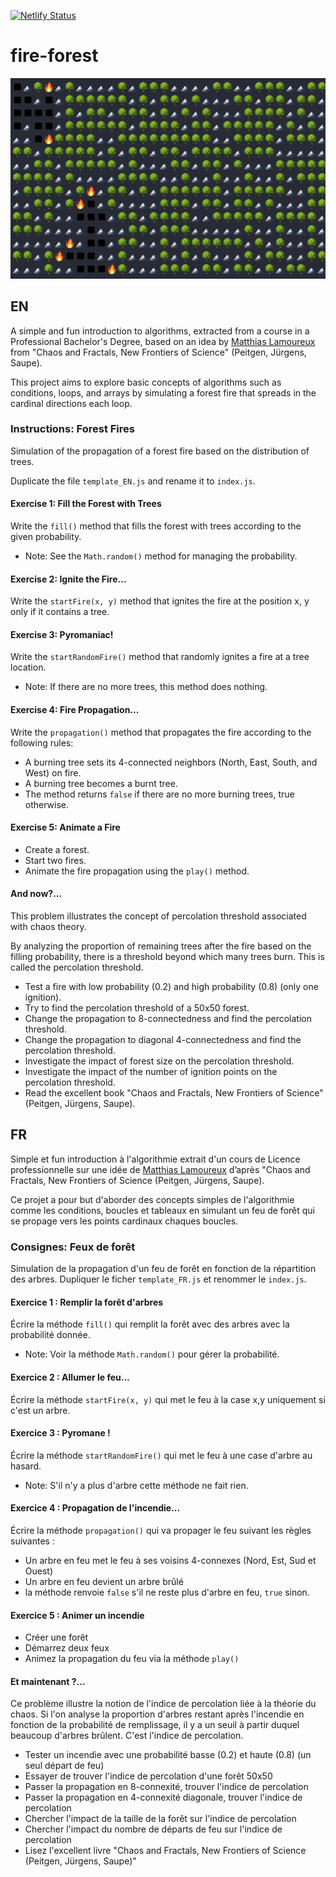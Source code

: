 [![Netlify Status](https://api.netlify.com/api/v1/badges/7fb8ca38-a337-4db0-8602-39e96a9f184d/deploy-status)](https://app.netlify.com/sites/tiny-shortbread-d56874/deploys)

# fire-forest

<img src="fire.gif" alt="Fire Forest">

## EN

A simple and fun introduction to algorithms, extracted from a course in a Professional Bachelor's Degree, based on an idea by [Matthias Lamoureux](mailto:matthias.lamoureux@extrabat.com) from "Chaos and Fractals, New Frontiers of Science" (Peitgen, Jürgens, Saupe).

This project aims to explore basic concepts of algorithms such as conditions, loops, and arrays by simulating a forest fire that spreads in the cardinal directions each loop.

### Instructions: Forest Fires

Simulation of the propagation of a forest fire based on the distribution of trees.

Duplicate the file `template_EN.js` and rename it to `index.js`.

#### Exercise 1: Fill the Forest with Trees

Write the `fill()` method that fills the forest with trees according to the given probability.

- Note: See the `Math.random()` method for managing the probability.

#### Exercise 2: Ignite the Fire...

Write the `startFire(x, y)` method that ignites the fire at the position x, y only if it contains a tree.

#### Exercise 3: Pyromaniac!

Write the `startRandomFire()` method that randomly ignites a fire at a tree location.

- Note: If there are no more trees, this method does nothing.

#### Exercise 4: Fire Propagation...

Write the `propagation()` method that propagates the fire according to the following rules:

- A burning tree sets its 4-connected neighbors (North, East, South, and West) on fire.
- A burning tree becomes a burnt tree.
- The method returns `false` if there are no more burning trees, true otherwise.

#### Exercise 5: Animate a Fire

- Create a forest.
- Start two fires.
- Animate the fire propagation using the `play()` method.

#### And now?...

This problem illustrates the concept of percolation threshold associated with chaos theory.

By analyzing the proportion of remaining trees after the fire based on the filling probability, there is a threshold beyond which many trees burn. This is called the percolation threshold.

- Test a fire with low probability (0.2) and high probability (0.8) (only one ignition).
- Try to find the percolation threshold of a 50x50 forest.
- Change the propagation to 8-connectedness and find the percolation threshold.
- Change the propagation to diagonal 4-connectedness and find the percolation threshold.
- Investigate the impact of forest size on the percolation threshold.
- Investigate the impact of the number of ignition points on the percolation threshold.
- Read the excellent book "Chaos and Fractals, New Frontiers of Science" (Peitgen, Jürgens, Saupe).

## FR

Simple et fun introduction à l'algorithmie extrait d'un cours de Licence professionnelle sur une idée de [Matthias Lamoureux](mailto:matthias.lamoureux@extrabat.com) d’après "Chaos and Fractals, New Frontiers of Science (Peitgen, Jürgens, Saupe).

Ce projet a pour but d'aborder des concepts simples de l'algorithmie comme les conditions, boucles et tableaux en simulant un feu de forêt qui se propage vers les points cardinaux chaques boucles.

### Consignes: Feux de forêt

Simulation de la propagation d'un feu de forêt en fonction de la répartition des arbres.
Dupliquer le ficher `template_FR.js` et renommer le `index.js`.

#### Exercice 1 : Remplir la forêt d'arbres

Écrire la méthode `fill()` qui remplit la forêt avec des arbres avec la probabilité donnée.

- Note: Voir la méthode `Math.random()` pour gérer la probabilité.

#### Exercice 2 : Allumer le feu...

Écrire la méthode `startFire(x, y)` qui met le feu à la case x,y uniquement si c'est un arbre.

#### Exercice 3 : Pyromane !

Écrire la méthode `startRandomFire()` qui met le feu à une case d'arbre au hasard.

- Note: S'il n'y a plus d'arbre cette méthode ne fait rien.

#### Exercice 4 : Propagation de l'incendie...

Écrire la méthode `propagation()` qui va propager le feu suivant les règles suivantes :

- Un arbre en feu met le feu à ses voisins 4-connexes (Nord, Est, Sud et Ouest)
- Un arbre en feu devient un arbre brûlé
- la méthode renvoie `false` s'il ne reste plus d'arbre en feu, `true` sinon.

#### Exercice 5 : Animer un incendie

- Créer une forêt
- Démarrez deux feux
- Animez la propagation du feu via la méthode `play()`

#### Et maintenant ?...

Ce problème illustre la notion de l'indice de percolation liée à la théorie du chaos.
Si l'on analyse la proportion d'arbres restant après l'incendie en fonction de la probabilité de remplissage, il y a un seuil à partir duquel beaucoup d'arbres brûlent.
C'est l'indice de percolation.

- Tester un incendie avec une probabilité basse (0.2) et haute (0.8) (un seul départ de feu)
- Essayer de trouver l'indice de percolation d'une forêt 50x50
- Passer la propagation en 8-connexité, trouver l'indice de percolation
- Passer la propagation en 4-connexité diagonale, trouver l'indice de percolation
- Chercher l'impact de la taille de la forêt sur l'indice de percolation
- Chercher l'impact du nombre de départs de feu sur l'indice de percolation
- Lisez l'excellent livre "Chaos and Fractals, New Frontiers of Science (Peitgen, Jürgens, Saupe)"
